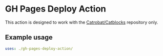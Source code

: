 # GH Pages Deploy Action

This action is designed to work with the [Catrobat/Catblocks](https://github.com/Catrobat/Catblocks) repository only.

## Example usage

```yaml
uses: ./gh-pages-deploy-action/
```
